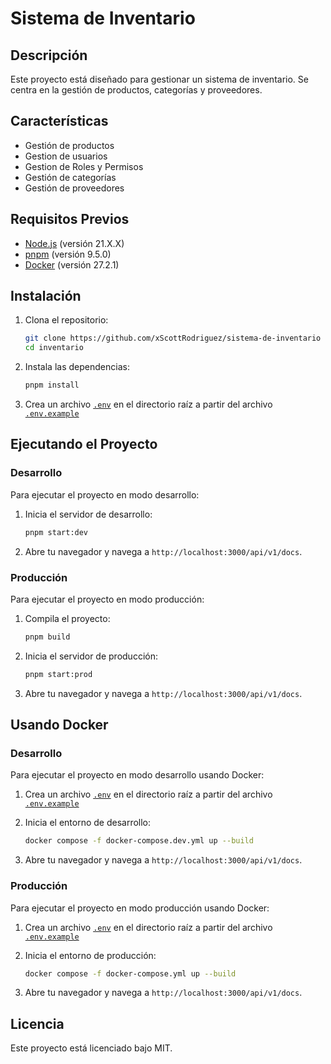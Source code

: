# Sistema de Inventario

## Descripción

Este proyecto está diseñado para gestionar un sistema de inventario. Se centra en la gestión de productos, categorías y proveedores.

## Características

- Gestión de productos
- Gestion de usuarios
- Gestion de Roles y Permisos
- Gestión de categorías
- Gestión de proveedores

## Requisitos Previos

- [Node.js](https://nodejs.org/) (versión 21.X.X)
- [pnpm](https://pnpm.io/) (versión 9.5.0)
- [Docker](https://www.docker.com/) (versión 27.2.1)

## Instalación

1. Clona el repositorio:

   ```bash
   git clone https://github.com/xScottRodriguez/sistema-de-inventario inventario
   cd inventario
   ```

2. Instala las dependencias:

   ```bash
   pnpm install
   ```

3. Crea un archivo [`.env`](command:_github.copilot.openRelativePath?%5B%7B%22scheme%22%3A%22file%22%2C%22authority%22%3A%22%22%2C%22path%22%3A%22%2Fhome%2Fmichael%2Fdevelopment%2Fprueba-tecnica-integral%2F.env%22%2C%22query%22%3A%22%22%2C%22fragment%22%3A%22%22%7D%2C%22679e7990-7879-4985-b038-bcc20675aa2f%22%5D '/home/michael/development/prueba-tecnica-integral/.env') en el directorio raíz a partir del archivo [`.env.example`](command:_github.copilot.openRelativePath?%5B%7B%22scheme%22%3A%22file%22%2C%22authority%22%3A%22%22%2C%22path%22%3A%22%2Fhome%2Fmichael%2Fdevelopment%2Fprueba-tecnica-integral%2F.env.example%22%2C%22query%22%3A%22%22%2C%22fragment%22%3A%22%22%7D%2C%22679e7990-7879-4985-b038-bcc20675aa2f%22%5D '/home/michael/development/prueba-tecnica-integral/.env.example')

## Ejecutando el Proyecto

### Desarrollo

Para ejecutar el proyecto en modo desarrollo:

1. Inicia el servidor de desarrollo:

   ```bash
   pnpm start:dev
   ```

2. Abre tu navegador y navega a `http://localhost:3000/api/v1/docs`.

### Producción

Para ejecutar el proyecto en modo producción:

1. Compila el proyecto:

   ```bash
   pnpm build
   ```

2. Inicia el servidor de producción:

   ```bash
   pnpm start:prod
   ```

3. Abre tu navegador y navega a `http://localhost:3000/api/v1/docs`.

## Usando Docker

### Desarrollo

Para ejecutar el proyecto en modo desarrollo usando Docker:

1. Crea un archivo [`.env`](command:_github.copilot.openRelativePath?%5B%7B%22scheme%22%3A%22file%22%2C%22authority%22%3A%22%22%2C%22path%22%3A%22%2Fhome%2Fmichael%2Fdevelopment%2Fprueba-tecnica-integral%2F.env%22%2C%22query%22%3A%22%22%2C%22fragment%22%3A%22%22%7D%2C%22679e7990-7879-4985-b038-bcc20675aa2f%22%5D '/home/michael/development/prueba-tecnica-integral/.env') en el directorio raíz a partir del archivo [`.env.example`](command:_github.copilot.openRelativePath?%5B%7B%22scheme%22%3A%22file%22%2C%22authority%22%3A%22%22%2C%22path%22%3A%22%2Fhome%2Fmichael%2Fdevelopment%2Fprueba-tecnica-integral%2F.env.example%22%2C%22query%22%3A%22%22%2C%22fragment%22%3A%22%22%7D%2C%22679e7990-7879-4985-b038-bcc20675aa2f%22%5D '/home/michael/development/prueba-tecnica-integral/.env.example')

2. Inicia el entorno de desarrollo:

   ```bash
   docker compose -f docker-compose.dev.yml up --build
   ```

3. Abre tu navegador y navega a `http://localhost:3000/api/v1/docs`.

### Producción

Para ejecutar el proyecto en modo producción usando Docker:

1. Crea un archivo [`.env`](command:_github.copilot.openRelativePath?%5B%7B%22scheme%22%3A%22file%22%2C%22authority%22%3A%22%22%2C%22path%22%3A%22%2Fhome%2Fmichael%2Fdevelopment%2Fprueba-tecnica-integral%2F.env%22%2C%22query%22%3A%22%22%2C%22fragment%22%3A%22%22%7D%2C%22679e7990-7879-4985-b038-bcc20675aa2f%22%5D '/home/michael/development/prueba-tecnica-integral/.env') en el directorio raíz a partir del archivo [`.env.example`](command:_github.copilot.openRelativePath?%5B%7B%22scheme%22%3A%22file%22%2C%22authority%22%3A%22%22%2C%22path%22%3A%22%2Fhome%2Fmichael%2Fdevelopment%2Fprueba-tecnica-integral%2F.env.example%22%2C%22query%22%3A%22%22%2C%22fragment%22%3A%22%22%7D%2C%22679e7990-7879-4985-b038-bcc20675aa2f%22%5D '/home/michael/development/prueba-tecnica-integral/.env.example')

2. Inicia el entorno de producción:

   ```bash
   docker compose -f docker-compose.yml up --build
   ```

3. Abre tu navegador y navega a `http://localhost:3000/api/v1/docs`.

## Licencia

Este proyecto está licenciado bajo MIT.
